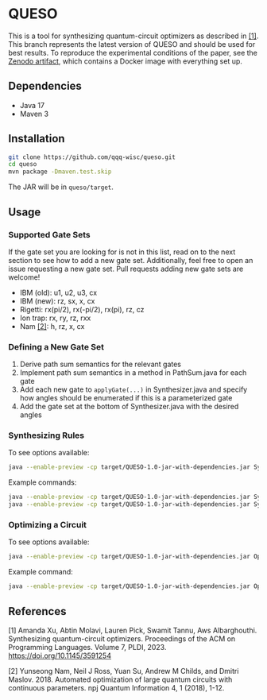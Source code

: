 # QUESO
This is a tool for synthesizing quantum-circuit optimizers as described in [[1]](https://arxiv.org/abs/2211.09691). 
This branch represents the latest version of QUESO and should be used for best results.
To reproduce the experimental conditions of the paper, see the [Zenodo artifact](https://zenodo.org/records/7809285), which contains a Docker image with everything set up.

## Dependencies
- Java 17
- Maven 3

## Installation

```bash
git clone https://github.com/qqq-wisc/queso.git
cd queso
mvn package -Dmaven.test.skip
```

The JAR will be in `queso/target`.

## Usage

### Supported Gate Sets
If the gate set you are looking for is not in this list, read on to the next section to see how to add a new gate set. 
Additionally, feel free to open an issue requesting a new gate set. Pull requests adding new gate sets are welcome!

- IBM (old): u1, u2, u3, cx
- IBM (new): rz, sx, x, cx
- Rigetti: rx(pi/2), rx(-pi/2), rx(pi), rz, cz
- Ion trap: rx, ry, rz, rxx
- Nam [[2]](https://www.nature.com/articles/s41534-018-0072-4): h, rz, x, cx

### Defining a New Gate Set
1. Derive path sum semantics for the relevant gates
2. Implement path sum semantics in a method in PathSum.java for each gate
3. Add each new gate to `applyGate(...)` in Synthesizer.java and specify how angles should be enumerated if this is a parameterized gate
4. Add the gate set at the bottom of Synthesizer.java with the desired angles

### Synthesizing Rules

To see options available:
```bash
java --enable-preview -cp target/QUESO-1.0-jar-with-dependencies.jar Synthesizer
```

Example commands:
```bash
java --enable-preview -cp target/QUESO-1.0-jar-with-dependencies.jar Synthesizer -g nam -q 3 -s 3
java --enable-preview -cp target/QUESO-1.0-jar-with-dependencies.jar Synthesizer -g nam -q 3 -s 6
```

### Optimizing a Circuit

To see options available:
```bash
java --enable-preview -cp target/QUESO-1.0-jar-with-dependencies.jar Optimizer
```

Example command:
```bash
java --enable-preview -cp target/QUESO-1.0-jar-with-dependencies.jar Optimizer -c benchmarks/decomposed/decomp0/nam_rz/decomp0_tof_3.qasm -g nam -r rules_q3_s6_nam.txt -sr rules_q3_s3_nam_symb.txt -t 3600 -o optimized_benchmarks -j "nam"
```

## References
[1] Amanda Xu, Abtin Molavi, Lauren Pick, Swamit Tannu, Aws Albarghouthi. Synthesizing quantum-circuit optimizers. Proceedings of the ACM on Programming Languages. Volume 7, PLDI, 2023. https://doi.org/10.1145/3591254

[2] Yunseong Nam, Neil J Ross, Yuan Su, Andrew M Childs, and Dmitri Maslov. 2018. Automated optimization of large quantum circuits with continuous parameters. npj Quantum Information 4, 1 (2018), 1-12.